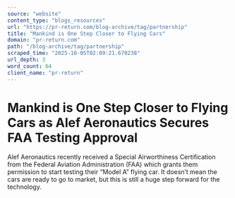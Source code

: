 ```yaml
---
source: "website"
content_type: "blogs_resources"
url: "https://pr-return.com/blog-archive/tag/partnership"
title: "Mankind is One Step Closer to Flying Cars"
domain: "pr-return.com"
path: "/blog-archive/tag/partnership"
scraped_time: "2025-10-05T02:09:21.670238"
url_depth: 3
word_count: 64
client_name: "pr-return"
---
```


# Mankind is One Step Closer to Flying Cars as Alef Aeronautics Secures FAA Testing Approval

Alef Aeronautics recently received a Special Airworthiness Certification from the Federal Aviation Administration (FAA) which grants them permission to start testing their “Model A” flying car. It doesn’t mean the cars are ready to go to market, but this is still a huge step forward for the technology.